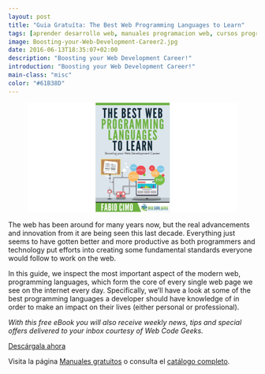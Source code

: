 ```yaml
---
layout: post
title: "Guia Gratuíta: The Best Web Programming Languages to Learn"
tags: [aprender desarrollo web, manuales programacion web, cursos programacion web]
image: Boosting-your-Web-Development-Career2.jpg
date: 2016-06-13T18:35:07+02:00
description: "Boosting your Web Development Career!"
introduction: "Boosting your Web Development Career!"
main-class: "misc"
color: "#61B38D"
---
```


<figure>
  <a href="http://bashyc-blogspot.tradepub.com/c/pubRD.mpl?sr=oc&_t=oc:&qf=w_webd10"><img src="/assets/img/Boosting-your-Web-Development-Career2.jpg" title="{{ page.title }}" alt="{{ page.title }}" /></a>
</figure>

The web has been around for many years now, but the real advancements and innovation from it are being seen this last decade. Everything just seems to have gotten better and more productive as both programmers and technology put efforts into creating some fundamental standards everyone would follow to work on the web.

<!--ad-->

In this guide, we inspect the most important aspect of the modern web, programming languages, which form the core of every single web page we see on the internet every day. Specifically, we’ll have a look at some of the best programming languages a developer should have knowledge of in order to make an impact on their lives (either personal or professional).

_With this free eBook you will also receive weekly news, tips and special offers delivered to your inbox courtesy of Web Code Geeks._

<div class="button-post">
  <a href="http://bashyc-blogspot.tradepub.com/c/pubRD.mpl?sr=oc&_t=oc:&qf=w_webd10" target="_blank">Descárgala ahora</a>
</div>

Visita la página [Manuales gratuitos][1] o consulta el [catálogo completo][2].

[1]: /manuales-gratuitos/
[2]: http://elbauldelprogramador.tradepub.com/category/information-technology/1207/ "Catálogo completo de Guías gratuítas "

